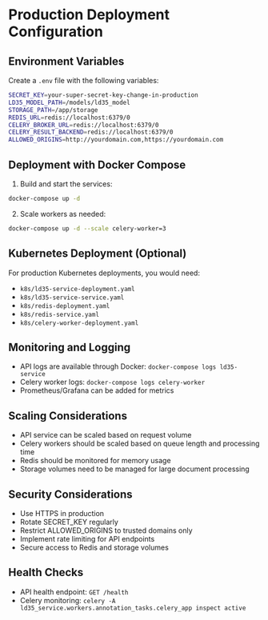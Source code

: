 # Production Deployment Configuration

## Environment Variables

Create a `.env` file with the following variables:

```bash
SECRET_KEY=your-super-secret-key-change-in-production
LD35_MODEL_PATH=/models/ld35_model
STORAGE_PATH=/app/storage
REDIS_URL=redis://localhost:6379/0
CELERY_BROKER_URL=redis://localhost:6379/0
CELERY_RESULT_BACKEND=redis://localhost:6379/0
ALLOWED_ORIGINS=http://yourdomain.com,https://yourdomain.com
```

## Deployment with Docker Compose

1. Build and start the services:
```bash
docker-compose up -d
```

2. Scale workers as needed:
```bash
docker-compose up -d --scale celery-worker=3
```

## Kubernetes Deployment (Optional)

For production Kubernetes deployments, you would need:

- `k8s/ld35-service-deployment.yaml`
- `k8s/ld35-service-service.yaml` 
- `k8s/redis-deployment.yaml`
- `k8s/redis-service.yaml`
- `k8s/celery-worker-deployment.yaml`

## Monitoring and Logging

- API logs are available through Docker: `docker-compose logs ld35-service`
- Celery worker logs: `docker-compose logs celery-worker`
- Prometheus/Grafana can be added for metrics

## Scaling Considerations

- API service can be scaled based on request volume
- Celery workers should be scaled based on queue length and processing time
- Redis should be monitored for memory usage
- Storage volumes need to be managed for large document processing

## Security Considerations

- Use HTTPS in production
- Rotate SECRET_KEY regularly
- Restrict ALLOWED_ORIGINS to trusted domains only
- Implement rate limiting for API endpoints
- Secure access to Redis and storage volumes

## Health Checks

- API health endpoint: `GET /health`
- Celery monitoring: `celery -A ld35_service.workers.annotation_tasks.celery_app inspect active`